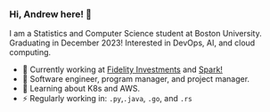 ### Hi, Andrew here! 👋
I am a Statistics and Computer Science student at Boston University. Graduating in December 2023!
Interested in DevOps, AI, and cloud computing.

* 🏢 Currently working at [Fidelity Investments](https://www.fidelity.com/) and [Spark!](https://www.bu.edu/spark/)
* 💼 Software engineer, program manager, and project manager.
* 🌱 Learning about K8s and AWS.
* ⚡ Regularly working in: `.py`,`.java`, `.go`, and `.rs` 
